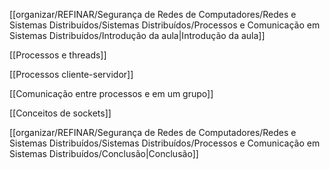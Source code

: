 [[organizar/REFINAR/Segurança de Redes de Computadores/Redes e Sistemas Distribuídos/Sistemas Distribuídos/Processos e Comunicação em Sistemas Distribuídos/Introdução da aula|Introdução da aula]]

[[Processos e threads]]

[[Processos cliente-servidor]]

[[Comunicação entre processos e em um grupo]]

[[Conceitos de sockets]]

[[organizar/REFINAR/Segurança de Redes de Computadores/Redes e Sistemas Distribuídos/Sistemas Distribuídos/Processos e Comunicação em Sistemas Distribuídos/Conclusão|Conclusão]]